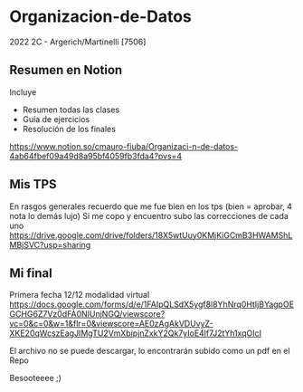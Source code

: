 # Organizacion-de-Datos
2022 2C - Argerich/Martinelli [7506]

## Resumen en Notion 
Incluye
- Resumen todas las clases
- Guía de ejercicios
- Resolución de los finales

https://www.notion.so/cmauro-fiuba/Organizaci-n-de-datos-4ab64fbef09a49d8a95bf4059fb3fda4?pvs=4

## Mis TPS
En rasgos generales recuerdo que me fue bien en los tps (bien = aprobar, 4 nota lo demás lujo)
Si me copo y encuentro subo las correcciones de cada uno
https://drive.google.com/drive/folders/18X5wtUuy0KMjKiGCmB3HWAMShLMBjSVC?usp=sharing

## Mi final
Primera fecha 12/12 modalidad virtual
https://docs.google.com/forms/d/e/1FAIpQLSdX5ygf8l8YhNrq0HtIjBYagpOEGCHG6Z7Vz0dFA0NIUnjNGQ/viewscore?vc=0&c=0&w=1&flr=0&viewscore=AE0zAgAkVDUvyZ-XKE20qWcszEagJIMgTU2VmXbipjnZxkY2Qk7yIoE4lf7J2tYh1xqOIcI

El archivo no se puede descargar, lo encontrarán subido como un pdf en el Repo

Besooteeee ;)

